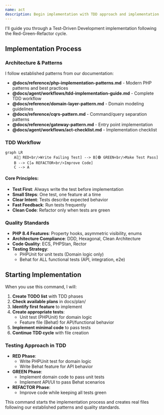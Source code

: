 ```yaml
---
name: act
description: Begin implementation with TDD approach and implementation checklist
---
```


I'll guide you through a Test-Driven Development implementation following the Red-Green-Refactor cycle.

## Implementation Process

### Architecture & Patterns
I follow established patterns from our documentation:
- **@docs/reference/php-implementation-patterns.md** - Modern PHP patterns and best practices
- **@docs/agent/workflows/tdd-implementation-guide.md** - Complete TDD workflow
- **@docs/reference/domain-layer-pattern.md** - Domain modeling guidelines
- **@docs/reference/cqrs-pattern.md** - Command/query separation patterns
- **@docs/reference/gateway-pattern.md** - Entry point implementation
- **@docs/agent/workflows/act-checklist.md** - Implementation checklist

### TDD Workflow

```mermaid
graph LR
    A[🔴 RED<br/>Write Failing Test] --> B[🟢 GREEN<br/>Make Test Pass]
    B --> C[♻️ REFACTOR<br/>Improve Code]
    C --> A
```

#### Core Principles:
- **Test First**: Always write the test before implementation
- **Small Steps**: One test, one feature at a time
- **Clear Intent**: Tests describe expected behavior
- **Fast Feedback**: Run tests frequently
- **Clean Code**: Refactor only when tests are green

### Quality Standards
- **PHP 8.4 Features**: Property hooks, asymmetric visibility, enums
- **Architecture Compliance**: DDD, Hexagonal, Clean Architecture
- **Code Quality**: ECS, PHPStan, Rector
- **Testing Strategy**:
  - PHPUnit for unit tests (Domain logic only)
  - Behat for ALL functional tests (API, integration, e2e)

## Starting Implementation

When you use this command, I will:

1. **Create TODO list** with TDD phases
2. **Check available plans** in docs/plan/
3. **Identify first feature** to implement
4. **Create appropriate tests**:
   - Unit test (PHPUnit) for domain logic
   - Feature file (Behat) for API/functional behavior
5. **Implement minimal code** to pass tests
6. **Continue TDD cycle** with file creation

### Testing Approach in TDD

- **RED Phase**: 
  - Write PHPUnit test for domain logic
  - Write Behat feature for API behavior
- **GREEN Phase**: 
  - Implement domain code to pass unit tests
  - Implement API/UI to pass Behat scenarios
- **REFACTOR Phase**: 
  - Improve code while keeping all tests green

This command starts the implementation process and creates real files following our established patterns and quality standards.
